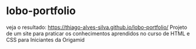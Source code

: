 # lobo-portfolio
veja o resultado: https://thiago-alves-silva.github.io/lobo-portfolio/
Projeto de um site para praticar os conhecimentos aprendidos no curso de HTML e CSS para Iniciantes da Origamid
